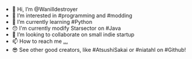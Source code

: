 - 👋 Hi, I’m @Wanilldestroyer
- 👀 I’m interested in #programming and #modding
- 🌱 I’m currently learning #Python
- 😯 I'm currently modify Starsector on #Java
- 💞️ I’m looking to collaborate on small indie startup
- 📫 How to reach me [...](https://vk.com/ifilippov2014)
- 😎 See other good creators, like #AtsushiSakai or #niatahl on #Github!

<!---
Wanilldestroyer/Wanilldestroyer is a ✨ special ✨ repository because its `README.md` (this file) appears on your GitHub profile.
You can click the Preview link to take a look at your changes.
--->
